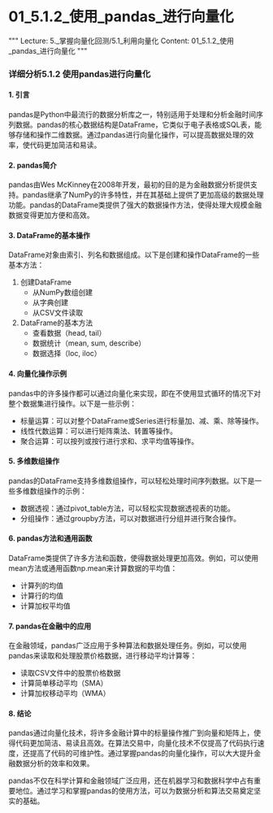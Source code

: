 # 01_5.1.2_使用_pandas_进行向量化

"""
Lecture: 5._掌握向量化回测/5.1_利用向量化
Content: 01_5.1.2_使用_pandas_进行向量化
"""

### 详细分析5.1.2 使用pandas进行向量化

#### 1. 引言

pandas是Python中最流行的数据分析库之一，特别适用于处理和分析金融时间序列数据。pandas的核心数据结构是DataFrame，它类似于电子表格或SQL表，能够存储和操作二维数据。通过pandas进行向量化操作，可以提高数据处理的效率，使代码更加简洁和易读。

#### 2. pandas简介

pandas由Wes McKinney在2008年开发，最初的目的是为金融数据分析提供支持。pandas继承了NumPy的许多特性，并在其基础上提供了更加高级的数据处理功能。pandas的DataFrame类提供了强大的数据操作方法，使得处理大规模金融数据变得更加方便和高效。

#### 3. DataFrame的基本操作

DataFrame对象由索引、列名和数据组成。以下是创建和操作DataFrame的一些基本方法：

1. 创建DataFrame
   - 从NumPy数组创建
   - 从字典创建
   - 从CSV文件读取
2. DataFrame的基本方法
   - 查看数据（head, tail）
   - 数据统计（mean, sum, describe）
   - 数据选择（loc, iloc）

#### 4. 向量化操作示例

pandas中的许多操作都可以通过向量化来实现，即在不使用显式循环的情况下对整个数据集进行操作。以下是一些示例：

- 标量运算：可以对整个DataFrame或Series进行标量加、减、乘、除等操作。
- 线性代数运算：可以进行矩阵乘法、转置等操作。
- 聚合运算：可以按列或按行进行求和、求平均值等操作。

#### 5. 多维数组操作

pandas的DataFrame支持多维数组操作，可以轻松处理时间序列数据。以下是一些多维数组操作的示例：

- 数据透视：通过pivot_table方法，可以轻松实现数据透视表的功能。
- 分组操作：通过groupby方法，可以对数据进行分组并进行聚合操作。

#### 6. pandas方法和通用函数

DataFrame类提供了许多方法和函数，使得数据处理更加高效。例如，可以使用mean方法或通用函数np.mean来计算数据的平均值：

- 计算列的均值
- 计算行的均值
- 计算加权平均值

#### 7. pandas在金融中的应用

在金融领域，pandas广泛应用于多种算法和数据处理任务。例如，可以使用pandas来读取和处理股票价格数据，进行移动平均计算等：

- 读取CSV文件中的股票价格数据
- 计算简单移动平均（SMA）
- 计算加权移动平均（WMA）

#### 8. 结论

pandas通过向量化技术，将许多金融计算中的标量操作推广到向量和矩阵上，使得代码更加简洁、易读且高效。在算法交易中，向量化技术不仅提高了代码执行速度，还提高了代码的可维护性。通过掌握pandas的向量化操作，可以大大提升金融数据分析的效率和效果。

pandas不仅在科学计算和金融领域广泛应用，还在机器学习和数据科学中占有重要地位。通过学习和掌握pandas的使用方法，可以为数据分析和算法交易奠定坚实的基础。